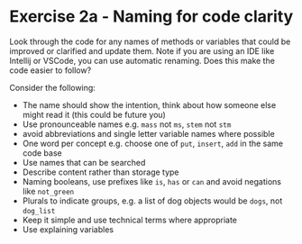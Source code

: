 # Exercise 2a - Naming for code clarity

Look through the code for any names of methods or variables that could be improved or
clarified and update them. Note if you are using an IDE like Intellij or VSCode, 
you can use automatic renaming.
Does this make the code easier to follow?

Consider the following:

- The name should show the intention, think about how someone else might read it (this could be future you)
- Use pronounceable names e.g. `mass` not `ms`, `stem` not `stm`
- avoid abbreviations and single letter variable names where possible
- One word per concept e.g. choose one of `put`, `insert`, `add` in the same code base
- Use names that can be searched
- Describe content rather than storage type
- Naming booleans, use prefixes like `is`, `has` or `can` and avoid negations like `not_green`
- Plurals to indicate groups, e.g. a list of dog objects would be `dogs`, not `dog_list`
- Keep it simple and use technical terms where appropriate
- Use explaining variables